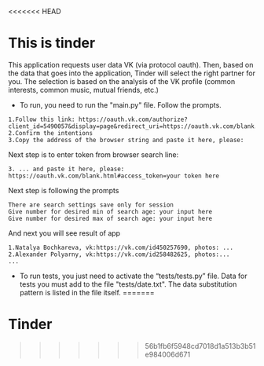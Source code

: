 <<<<<<< HEAD
# This is tinder
This application requests user data VK (via protocol oauth).
Then, based on the data that goes into the application, Tinder will select the right partner for you. 
The selection is based on the analysis of the VK profile (common interests, common music, mutual friends, etc.)

* To run, you need to run the "main.py" file. Follow the prompts.
```text
1.Follow this link: https://oauth.vk.com/authorize?client_id=5490057&display=page&redirect_uri=https://oauth.vk.com/blank.html&scope=friends,photos,groups,pages&response_type=token&v=5.52
2.Confirm the intentions
3.Copy the address of the browser string and paste it here, please: 
 ```
Next step is to enter token from browser search line: 
```text
3. ... and paste it here, please:  https://oauth.vk.com/blank.html#access_token=your token here
```

Next step is following the prompts
```text
There are search settings save only for session
Give number for desired min of search age: your input here
Give number for desired max of search age: your input here
```

And next you will see result of app
```text
1.Natalya Bochkareva, vk:https://vk.com/id450257690, photos: ...
2.Alexander Polyarny, vk:https://vk.com/id258482625, photos:...
...
```


* To run tests, you just need to activate the “tests/tests.py” file. Data for tests you must 
add to the file "tests/date.txt". The data substitution pattern is listed in the file itself.
=======
# Tinder
>>>>>>> 56b1fb6f5948cd7018d1a513b3b51e984006d671
